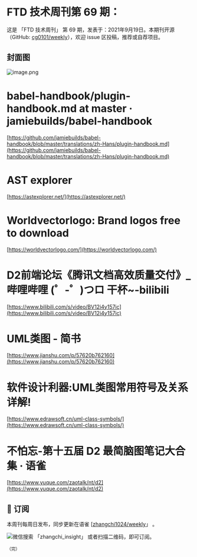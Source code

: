 # FTD 技术周刊第 69 期：
这是 「FTD 技术周刊」 第 69 期，发表于：2021年9月19日。本期刊开源（GitHub: [cg0101/weekly](https://github.com/cg0101/weekly)），欢迎 issue 区投稿，推荐或自荐项目。
## 封面图


![image.png](https://cdn.nlark.com/yuque/0/2021/png/132503/1619746542452-1d75e163-88a4-4913-b82c-4359250ea5c5.png#clientId=u5140030a-b69a-4&from=paste&height=361&id=ueef3a33a&margin=%5Bobject%20Object%5D&name=image.png&originHeight=721&originWidth=1080&originalType=binary&size=1436851&status=done&style=none&taskId=u2e234d3b-b9bf-4439-aaf3-d34c34e4756&width=540)
# babel-handbook/plugin-handbook.md at master · jamiebuilds/babel-handbook
[https://github.com/jamiebuilds/babel-handbook/blob/master/translations/zh-Hans/plugin-handbook.md](https://github.com/jamiebuilds/babel-handbook/blob/master/translations/zh-Hans/plugin-handbook.md)
# AST explorer
[https://astexplorer.net/](https://astexplorer.net/)
# Worldvectorlogo: Brand logos free to download
[https://worldvectorlogo.com/](https://worldvectorlogo.com/)
# D2前端论坛《腾讯文档高效质量交付》_哔哩哔哩 (゜-゜)つロ 干杯~-bilibili
[https://www.bilibili.com/s/video/BV12i4y157ic](https://www.bilibili.com/s/video/BV12i4y157ic)
# UML类图 - 简书
[https://www.jianshu.com/p/57620b762160](https://www.jianshu.com/p/57620b762160)
# 软件设计利器:UML类图常用符号及关系详解!
[https://www.edrawsoft.cn/uml-class-symbols/](https://www.edrawsoft.cn/uml-class-symbols/)
# 不怕忘-第十五届 D2 最简脑图笔记大合集 · 语雀
[https://www.yuque.com/zaotalk/nt/d2](https://www.yuque.com/zaotalk/nt/d2)



## 📅 订阅
本周刊每周日发布，同步更新在语雀 [[zhangchi1024/weekly](https://www.yuque.com/zhangchi1024/weekly)」 。


微信搜索 「zhangchi_insight」 或者扫描二维码，即可订阅。
    <img src="https://cdn.nlark.com/yuque/0/2021/jpeg/132503/1640750963398-e8538e9e-6b96-46f7-abff-c93b56bdd377.jpeg?x-oss-process=image%2Fwatermark%2Ctype_d3F5LW1pY3JvaGVp%2Csize_36%2Ctext_5byg6amw%2Ccolor_FFFFFF%2Cshadow_50%2Ct_80%2Cg_se%2Cx_10%2Cy_10%2Fresize%2Cw_426%2Climit_0" style="float:left">
    
    （完）